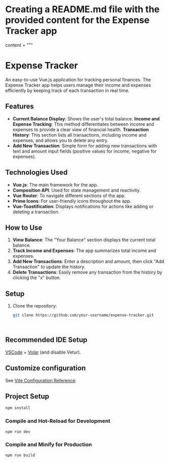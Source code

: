 # Creating a README.md file with the provided content for the Expense Tracker app

content = """
# Expense Tracker

An easy-to-use Vue.js application for tracking personal finances. The Expense Tracker app helps users manage their income and expenses efficiently by keeping track of each transaction in real time. 

## Features

- **Current Balance Display**: Shows the user's total balance.
**Income and Expense Tracking**: This method differentiates between income and expenses to provide a clear view of financial health.
**Transaction History**: This section lists all transactions, including income and expenses, and allows you to delete any entry.
- **Add New Transaction**: Simple form for adding new transactions with text and amount input fields (positive values for income, negative for expenses).

## Technologies Used

- **Vue.js**: The main framework for the app.
- **Composition API**: Used for state management and reactivity.
- **Vue Router**: To navigate different sections of the app.
- **Prime Icons**: For user-friendly icons throughout the app.
- **Vue-Toastification**: Displays notifications for actions like adding or deleting a transaction.

## How to Use

1. **View Balance**: The "Your Balance" section displays the current total balance.
2. **Track Income and Expenses**: The app summarizes total income and expenses.
3. **Add New Transactions**: Enter a description and amount, then click "Add Transaction" to update the history.
4. **Delete Transactions**: Easily remove any transaction from the history by clicking the "x" button.

## Setup

1. Clone the repository:
   ```bash
   git clone https://github.com/your-username/expense-tracker.git

   


## Recommended IDE Setup

[VSCode](https://code.visualstudio.com/) + [Volar](https://marketplace.visualstudio.com/items?itemName=Vue.volar) (and disable Vetur).

## Customize configuration

See [Vite Configuration Reference](https://vitejs.dev/config/).

## Project Setup

```sh
npm install
```

### Compile and Hot-Reload for Development

```sh
npm run dev
```

### Compile and Minify for Production

```sh
npm run build
```

